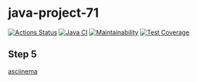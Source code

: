 # java-project-71
[![Actions Status](https://github.com/lastchance2737/java-project-71/workflows/hexlet-check/badge.svg)](https://github.com/lastchance2737/java-project-71/actions)
[![Java CI](https://github.com/lastchance2737/java-project-71/actions/workflows/main.yml/badge.svg)](https://github.com/lastchance2737/java-project-71/actions/workflows/main.yml)
[![Maintainability](https://api.codeclimate.com/v1/badges/47fe00b2de4faff5e279/maintainability)](https://codeclimate.com/github/lastchance2737/java-project-71/maintainability)
[![Test Coverage](https://api.codeclimate.com/v1/badges/47fe00b2de4faff5e279/test_coverage)](https://codeclimate.com/github/lastchance2737/java-project-71/test_coverage)

## Step 5
[asciinema](https://asciinema.org/a/ES64hIz9L0ZNBXCwwdtCtzuNf)
